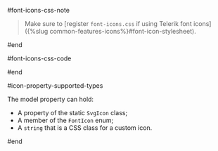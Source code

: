 #font-icons-css-note

> Make sure to [register `font-icons.css` if using Telerik font icons]({%slug common-features-icons%}#font-icon-stylesheet).

#end

#font-icons-css-code
<!-- Load this stylesheet only if using Telerik font icons -->
<link href="https://blazor.cdn.telerik.com/blazor/{{site.uiForBlazorLatestVersion}}/kendo-font-icons/font-icons.css" rel="stylesheet" type="text/css" />
#end

#icon-property-supported-types

The model property can hold:

* A property of the static `SvgIcon` class;
* A member of the `FontIcon` enum;
* A `string` that is a CSS class for a custom icon.

#end